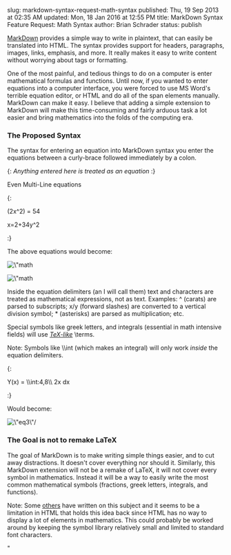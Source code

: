 slug: markdown-syntax-request-math-syntax
published: Thu, 19 Sep 2013 at 02:35 AM
updated: Mon, 18 Jan 2016 at 12:55 PM
title: MarkDown Syntax Feature Request: Math Syntax
author: Brian Schrader
status: publish 

<p><a href=\"http://daringfireball.net/projects/markdown/\">MarkDown</a> provides a simple way to write in plaintext, that can easily be translated into HTML. The syntax provides support for headers, paragraphs, images, links, emphasis, and more. It really makes it easy to write content without worrying about tags or formatting. </p><p>One of the most painful, and tedious things to do on a computer is enter mathematical formulas and functions. Until now, if you wanted to enter equations into a computer interface, you were forced to use MS Word's terrible equation editor, or HTML and do all of the span elements manually. MarkDown can make it easy. I believe that adding a simple extension to MarkDown will make this time-consuming and fairly arduous task a lot easier and bring mathematics into the folds of the computing era.</p><h3>The Proposed Syntax</h3><p>The syntax for entering an equation into MarkDown syntax you enter the equations between a curly-brace followed immediately by a colon.</p><p>{: <em>Anything entered here is treated as an equation</em> :}</p><p>Even Multi-Line equations</p><p>{: </p><p>(2x^2) = 54</p><p>x=2+34y^2</p><p>:}</p><p>The above equations would become:</p><p></p><p><img style=\"margin-left:15px;\" src=\"http://images.biteofanapple.com/blog/eq1.png\" alt=\"math equation\"/></p><p><img style=\"margin-left:15px;\" src=\"http://images.biteofanapple.com/blog/eq2.png\" alt=\"math equation\"/></p><p></p><p>Inside the equation delimiters (an I will call them) text and characters are treated as mathematical expressions, not as text. Examples: ^ (carats) are parsed to subscripts; x/y (forward slashes) are converted to a vertical division symbol; * (asterisks) are parsed as multiplication; etc.</p><p>Special symbols like greek letters, and integrals (essential in math intensive fields) will use <em><a href=\"http://web.ift.uib.no/Teori/KURS/WRK/TeX/symALL.html\">TeX-like</a></em> \terms. </p><p>Note: Symbols like \\int (which makes an integral) will only work <em>inside</em> the equation delimiters.  </p><p>{:</p><p>Y(x) = \\int:4,8\\ 2x dx</p><p>:}</p><p>Would become:</p><p><img style=\"margin-left:15px;\" src=\"http://images.biteofanapple.com/blog/eq3.png\" alt=\"eq3\"/></p><h3>The Goal is not to remake LaTeX</h3><p>The goal of MarkDown is to make writing simple things easier, and to cut away distractions. It doesn't cover everything nor should it. Similarly, this MarkDown extension will not be a remake of LaTeX, it will not cover every symbol in mathematics. Instead it will be a way to easily write the most common mathematical symbols (fractions, greek letters, integrals, and functions). </p><p>Note: Some <a href=\"http://www.cs.tut.fi/~jkorpela/math/\">others</a> have written on this subject and it seems to be a limitation in HTML that holds this idea back since HTML has no way to display a lot of elements in mathematics. This could probably be worked around by keeping the symbol library relatively small and limited to standard font characters.</p>"  